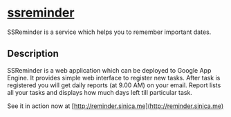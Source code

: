 [ssreminder](http://ssinica.github.com/ssreminder/)
=========== 

SSReminder is a service which helps you to remember important dates.

Description
---------------------

SSReminder is a web application which can be deployed to Google App Engine. It provides simple web interface to register new tasks.
After task is registered you will get daily reports (at 9.00 AM) on  your email. Report lists all your tasks and displays how much days left till particular task.

See it in action now at [http://reminder.sinica.me](http://reminder.sinica.me)                                                                    
